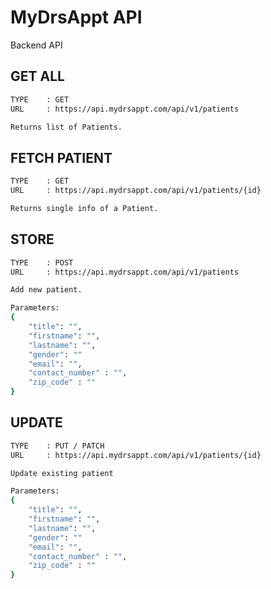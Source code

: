 # MyDrsAppt API

Backend API 

## GET ALL

```bash
TYPE    : GET
URL     : https://api.mydrsappt.com/api/v1/patients
```
```bash
Returns list of Patients.
```
##

## FETCH PATIENT

```bash
TYPE    : GET
URL     : https://api.mydrsappt.com/api/v1/patients/{id}
```
```bash
Returns single info of a Patient.
```
##

## STORE

```bash
TYPE    : POST
URL     : https://api.mydrsappt.com/api/v1/patients
```
```bash
Add new patient.

Parameters:
{
    "title": "",
    "firstname": "",
    "lastname": "",
    "gender": ""
    "email": "",
    "contact_number" : "",
    "zip_code" : ""
}
```
##

## UPDATE

```bash
TYPE    : PUT / PATCH
URL     : https://api.mydrsappt.com/api/v1/patients/{id}
```
```bash
Update existing patient

Parameters:
{
    "title": "",
    "firstname": "",
    "lastname": "",
    "gender": ""
    "email": "",
    "contact_number" : "",
    "zip_code" : ""
}
```
##